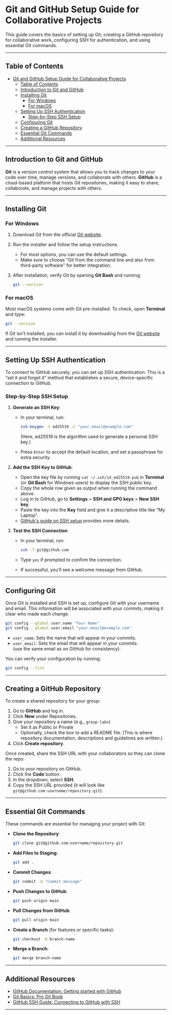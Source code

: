# Git and GitHub Setup Guide for Collaborative Projects

This guide covers the basics of setting up Git, creating a GitHub repository for collaborative work, configuring SSH for authentication, and using essential Git commands.

---

## Table of Contents

- [Git and GitHub Setup Guide for Collaborative Projects](#git-and-github-setup-guide-for-collaborative-projects)
  - [Table of Contents](#table-of-contents)
  - [Introduction to Git and GitHub](#introduction-to-git-and-github)
  - [Installing Git](#installing-git)
    - [For Windows](#for-windows)
    - [For macOS](#for-macos)
  - [Setting Up SSH Authentication](#setting-up-ssh-authentication)
    - [Step-by-Step SSH Setup](#step-by-step-ssh-setup)
  - [Configuring Git](#configuring-git)
  - [Creating a GitHub Repository](#creating-a-github-repository)
  - [Essential Git Commands](#essential-git-commands)
  - [Additional Resources](#additional-resources)

---

## Introduction to Git and GitHub

**Git** is a version control system that allows you to track changes to your code over time, manage versions, and collaborate with others. **GitHub** is a cloud-based platform that hosts Git repositories, making it easy to share, collaborate, and manage projects with others.

---

## Installing Git

### For Windows

1. Download Git from the official [Git website](https://git-scm.com/).
2. Run the installer and follow the setup instructions.
   - For most options, you can use the default settings.
   - Make sure to choose "Git from the command line and also from third-party software" for better integration.
3. After installation, verify Git by opening **Git Bash** and running:

   ```bash
   git --version
   ```

### For macOS

Most macOS systems come with Git pre-installed. To check, open **Terminal** and type:

```bash
git --version
```

If Git isn’t installed, you can install it by downloading from the [Git website](https://git-scm.com/) and running the installer.

---

## Setting Up SSH Authentication

To connect to GitHub securely, you can set up SSH authentication. This is a “set it and forget it” method that establishes a secure, device-specific connection to GitHub.

### Step-by-Step SSH Setup

1. **Generate an SSH Key**:
   - In your terminal, run:

     ```bash
     ssh-keygen -t ed25519 -C "your.email@example.com"
     ```

     (Here, ed25519 is the algorithm used to generate a personal SSH key.)

   - Press `Enter` to accept the default location, and set a passphrase for extra security.

2. **Add the SSH Key to GitHub**:
   - Open the key file by running `cat ~/.ssh/id_ed25519.pub` in **Terminal** (or **Git Bash** for Windows users) to display the SSH public key.
   - Copy the whole row given as output when running the command above.
   - Log in to GitHub, go to **Settings** > **SSH and GPG keys** > **New SSH key**.
   - Paste the key into the **Key** field and give it a descriptive title like "My Laptop".
   - [GitHub's guide on SSH setup](https://docs.github.com/en/authentication/connecting-to-github-with-ssh) provides more details.

3. **Test the SSH Connection**:
   - In your terminal, run:

     ```bash
     ssh -T git@github.com
     ```

   - Type `yes` if prompted to confirm the connection.
   - If successful, you’ll see a welcome message from GitHub.

---

## Configuring Git

Once Git is installed and SSH is set up, configure Git with your username and email. This information will be associated with your commits, making it clear who made each change.

```bash
git config --global user.name "Your Name"
git config --global user.email "your.email@example.com"
```

- `user_name`: Sets the name that will appear in your commits.
- `user_email`: Sets the email that will appear in your commits. <br>
  (use the same email as on GitHub for consistency).

You can verify your configuration by running:

```bash
git config --list
```

---

## Creating a GitHub Repository

To create a shared repository for your group:

1. Go to **GitHub** and log in.
2. Click **New** under Repositories.
3. Give your repository a name (e.g., `group-labs`)
   - Set it as Public or Private
   - Optionally, check the box to add a README file. (This is where repository documentation, descriptions and guidelines are written.)
4. Click **Create repository**.

Once created, share the SSH URL with your collaborators so they can clone the repo:

1. Go to your repository on GitHub.
2. Click the **Code** button.
3. In the dropdown, select **SSH**.
4. Copy the SSH URL provided (it will look like `git@github.com:username/repository.git`).

---

## Essential Git Commands

These commands are essential for managing your project with Git:

- **Clone the Repository**:

  ```bash
  git clone git@github.com:username/repository.git
  ```

- **Add Files to Staging**:

  ```bash
  git add .
  ```

- **Commit Changes**:

  ```bash
  git commit -m "Commit message"
  ```

- **Push Changes to GitHub**:

  ```bash
  git push origin main
  ```

- **Pull Changes from GitHub**:

  ```bash
  git pull origin main
  ```

- **Create a Branch** (for features or specific tasks):

  ```bash
  git checkout -b branch-name
  ```

- **Merge a Branch**:

  ```bash
  git merge branch-name
  ```

---

## Additional Resources

- [GitHub Documentation: Getting started with GitHub](https://docs.github.com/en/get-started)
- [Git Basics: Pro Git Book](https://git-scm.com/book/en/v2)
- [GitHub SSH Guide: Connecting to GitHub with SSH](https://docs.github.com/en/authentication/connecting-to-github-with-ssh)

---
